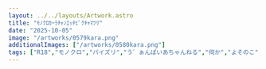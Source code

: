 ```yaml
---
layout: ../../layouts/Artwork.astro
title: "ﾓﾉｸﾛｶｰﾗﾁｬﾝｴｯﾁﾋﾟｸﾁｬﾏﾂﾘ"
date: "2025-10-05"
image: "/artworks/0579kara.png"
additionalImages: ["/artworks/0580kara.png"]
tags: ["R18","モノクロ","パイズリ","う゛ぁんぱいあちゃんねる","伺か","よそのこ","聖光院カーラ","桂樹美月姫"]
---
```


